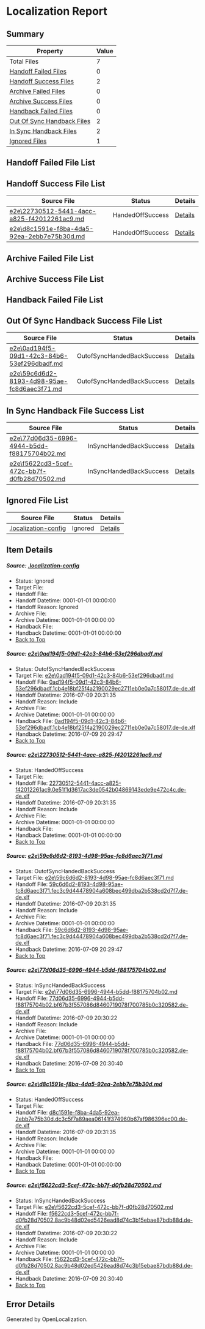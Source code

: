 # <a name='report-top'></a> Localization Report

## Summary
 Property | Value 
 -------- | ----- 
 Total Files | 7
[ Handoff Failed Files ](#handoff-failed-list)| 0
[ Handoff Success Files ](#handoff-success-list)| 2
[ Archive Failed Files ](#archive-failed-list)| 0
[ Archive Success Files ](#archive-success-list)| 0
[ Handback Failed Files ](#handback-failed-list)| 0
[ Out Of Sync Handback Files ](#outofsync-handback-success-list)| 2
[ In Sync Handback Files ](#insync-handback-success-list)| 2
[ Ignored Files ](#ignored-list)| 1

## <a name='handoff-failed-list'></a> Handoff Failed File List

## <a name='handoff-success-list'></a> Handoff Success File List
 Source File | Status | Details 
 ----------- | ------ | ------- 
 [e2e\22730512-5441-4acc-a825-f42012261ac9.md](https://github.com/OpenLocalizationTestOrg/oltest/blob/df31447a3a90ca4f9abe14efab88d883ad8af2a2/e2e/22730512-5441-4acc-a825-f42012261ac9.md) | HandedOffSuccess | [Details](#5034dbca6a60906aff5804ea9f0d3889bd4fca682)
 [e2e\d8c1591e-f8ba-4da5-92ea-2ebb7e75b30d.md](https://github.com/OpenLocalizationTestOrg/oltest/blob/cef1e58765f82b7399c66dcbc2061c9b87358d9f/e2e/d8c1591e-f8ba-4da5-92ea-2ebb7e75b30d.md) | HandedOffSuccess | [Details](#1581e2a153695d766746983cd84a78c0565ad1935)

## <a name='archive-failed-list'></a> Archive Failed File List

## <a name='archive-success-list'></a> Archive Success File List

## <a name='handback-failed-list'></a> Handback Failed File List

## <a name='outofsync-handback-success-list'></a> Out Of Sync Handback Success File List
 Source File | Status | Details 
 ----------- | ------ | ------- 
 [e2e\0ad194f5-09d1-42c3-84b6-53ef296dbadf.md](https://github.com/OpenLocalizationTestOrg/oltest/blob/a3599bb51200b4c5afb83a75b5e7a1a256680970/e2e/0ad194f5-09d1-42c3-84b6-53ef296dbadf.md) | OutofSyncHandedBackSuccess | [Details](#969cb3a34b16f550cbda9ee08b787a0cc74d0e671)
 [e2e\59c6d6d2-8193-4d98-95ae-fc8d6aec3f71.md](https://github.com/OpenLocalizationTestOrg/oltest/blob/a3599bb51200b4c5afb83a75b5e7a1a256680970/e2e/59c6d6d2-8193-4d98-95ae-fc8d6aec3f71.md) | OutofSyncHandedBackSuccess | [Details](#3867067f4993c90e15bfc769645898a7fe1b0d163)

## <a name='insync-handback-success-list'></a> In Sync Handback File Success List
 Source File | Status | Details 
 ----------- | ------ | ------- 
 [e2e\77d06d35-6996-4944-b5dd-f88175704b02.md](https://github.com/OpenLocalizationTestOrg/oltest/blob/6bb225fb09a056d8180076c076e8a2c270ae002c/e2e/77d06d35-6996-4944-b5dd-f88175704b02.md) | InSyncHandedBackSuccess | [Details](#6f97bb40a03249795c2ebe9e2a998bb45f321c114)
 [e2e\f5622cd3-5cef-472c-bb7f-d0fb28d70502.md](https://github.com/OpenLocalizationTestOrg/oltest/blob/6bb225fb09a056d8180076c076e8a2c270ae002c/e2e/f5622cd3-5cef-472c-bb7f-d0fb28d70502.md) | InSyncHandedBackSuccess | [Details](#5baa2abde9bea1b0d28e84815ed5534dde8891fd6)

## <a name='ignored-list'></a> Ignored File List
 Source File | Status | Details 
 ----------- | ------ | ------- 
 [.localization-config](https://github.com/OpenLocalizationTestOrg/oltest/blob/df31447a3a90ca4f9abe14efab88d883ad8af2a2/.localization-config) | Ignored | [Details](#3d4f252ac210baf56311d7e97dcc2db10974dbd20)

## Item Details
##### <a name='3d4f252ac210baf56311d7e97dcc2db10974dbd20'></a> Source: [.localization-config](https://github.com/OpenLocalizationTestOrg/oltest/blob/df31447a3a90ca4f9abe14efab88d883ad8af2a2/.localization-config)
* Status: Ignored
* Target File: 
* Handoff File: 
* Handoff Datetime: 0001-01-01 00:00:00
* Handoff Reason: Ignored
* Archive File: 
* Archive Datetime: 0001-01-01 00:00:00
* Handback File: 
* Handback Datetime: 0001-01-01 00:00:00
* [Back to Top](#report-top)

##### <a name='969cb3a34b16f550cbda9ee08b787a0cc74d0e671'></a> Source: [e2e\0ad194f5-09d1-42c3-84b6-53ef296dbadf.md](https://github.com/OpenLocalizationTestOrg/oltest/blob/a3599bb51200b4c5afb83a75b5e7a1a256680970/e2e/0ad194f5-09d1-42c3-84b6-53ef296dbadf.md)
* Status: OutofSyncHandedBackSuccess
* Target File: [e2e\0ad194f5-09d1-42c3-84b6-53ef296dbadf.md](https://github.com/OpenLocalizationTestOrg/oltest-dede-fly/blob/4569ebb2e1f48ddc837c8e4bcc5894566c36e81a/e2e/0ad194f5-09d1-42c3-84b6-53ef296dbadf.md)
* Handoff File: [0ad194f5-09d1-42c3-84b6-53ef296dbadf.1cb4e18bf25f4a2190029ec2711eb0e0a7c58017.de-de.xlf](https://github.com/OpenLocalizationTestOrg/olhandoff-e2e/blob/a00d2f1c2de3dc608a798728a3d87723f9ea40e6/ol-handoff/OpenLocalizationTestOrg/oltest-dede-fly/ci/ht/0ad194f5-09d1-42c3-84b6-53ef296dbadf.1cb4e18bf25f4a2190029ec2711eb0e0a7c58017.de-de.xlf)
* Handoff Datetime: 2016-07-09 20:31:35
* Handoff Reason: Include
* Archive File: 
* Archive Datetime: 0001-01-01 00:00:00
* Handback File: [0ad194f5-09d1-42c3-84b6-53ef296dbadf.1cb4e18bf25f4a2190029ec2711eb0e0a7c58017.de-de.xlf](https://github.com/OpenLocalizationTestOrg/olhandback-e2e/blob/49520fc45c3221499ee4df6ae5ce45ed73c6ae11/ol-handback/OpenLocalizationTestOrg/oltest-dede-fly/ci/high/0ad194f5-09d1-42c3-84b6-53ef296dbadf.1cb4e18bf25f4a2190029ec2711eb0e0a7c58017.de-de.xlf)
* Handback Datetime: 2016-07-09 20:29:47
* [Back to Top](#report-top)

##### <a name='5034dbca6a60906aff5804ea9f0d3889bd4fca682'></a> Source: [e2e\22730512-5441-4acc-a825-f42012261ac9.md](https://github.com/OpenLocalizationTestOrg/oltest/blob/df31447a3a90ca4f9abe14efab88d883ad8af2a2/e2e/22730512-5441-4acc-a825-f42012261ac9.md)
* Status: HandedOffSuccess
* Target File: 
* Handoff File: [22730512-5441-4acc-a825-f42012261ac9.0e51f1d3617ac3de0542b04869143ede9e472c4c.de-de.xlf](https://github.com/OpenLocalizationTestOrg/olhandoff-e2e/blob/a00d2f1c2de3dc608a798728a3d87723f9ea40e6/ol-handoff/OpenLocalizationTestOrg/oltest-dede-fly/ci/ht/22730512-5441-4acc-a825-f42012261ac9.0e51f1d3617ac3de0542b04869143ede9e472c4c.de-de.xlf)
* Handoff Datetime: 2016-07-09 20:31:35
* Handoff Reason: Include
* Archive File: 
* Archive Datetime: 0001-01-01 00:00:00
* Handback File: 
* Handback Datetime: 0001-01-01 00:00:00
* [Back to Top](#report-top)

##### <a name='3867067f4993c90e15bfc769645898a7fe1b0d163'></a> Source: [e2e\59c6d6d2-8193-4d98-95ae-fc8d6aec3f71.md](https://github.com/OpenLocalizationTestOrg/oltest/blob/a3599bb51200b4c5afb83a75b5e7a1a256680970/e2e/59c6d6d2-8193-4d98-95ae-fc8d6aec3f71.md)
* Status: OutofSyncHandedBackSuccess
* Target File: [e2e\59c6d6d2-8193-4d98-95ae-fc8d6aec3f71.md](https://github.com/OpenLocalizationTestOrg/oltest-dede-fly/blob/4569ebb2e1f48ddc837c8e4bcc5894566c36e81a/e2e/59c6d6d2-8193-4d98-95ae-fc8d6aec3f71.md)
* Handoff File: [59c6d6d2-8193-4d98-95ae-fc8d6aec3f71.fec3c9d44478904a608bec499dba2b538cd2d7f7.de-de.xlf](https://github.com/OpenLocalizationTestOrg/olhandoff-e2e/blob/a00d2f1c2de3dc608a798728a3d87723f9ea40e6/ol-handoff/OpenLocalizationTestOrg/oltest-dede-fly/ci/ht/59c6d6d2-8193-4d98-95ae-fc8d6aec3f71.fec3c9d44478904a608bec499dba2b538cd2d7f7.de-de.xlf)
* Handoff Datetime: 2016-07-09 20:31:35
* Handoff Reason: Include
* Archive File: 
* Archive Datetime: 0001-01-01 00:00:00
* Handback File: [59c6d6d2-8193-4d98-95ae-fc8d6aec3f71.fec3c9d44478904a608bec499dba2b538cd2d7f7.de-de.xlf](https://github.com/OpenLocalizationTestOrg/olhandback-e2e/blob/49520fc45c3221499ee4df6ae5ce45ed73c6ae11/ol-handback/OpenLocalizationTestOrg/oltest-dede-fly/ci/high/59c6d6d2-8193-4d98-95ae-fc8d6aec3f71.fec3c9d44478904a608bec499dba2b538cd2d7f7.de-de.xlf)
* Handback Datetime: 2016-07-09 20:29:47
* [Back to Top](#report-top)

##### <a name='6f97bb40a03249795c2ebe9e2a998bb45f321c114'></a> Source: [e2e\77d06d35-6996-4944-b5dd-f88175704b02.md](https://github.com/OpenLocalizationTestOrg/oltest/blob/6bb225fb09a056d8180076c076e8a2c270ae002c/e2e/77d06d35-6996-4944-b5dd-f88175704b02.md)
* Status: InSyncHandedBackSuccess
* Target File: [e2e\77d06d35-6996-4944-b5dd-f88175704b02.md](https://github.com/OpenLocalizationTestOrg/oltest-dede-fly/blob/beeafcdb916d430d5289447bf9f33e347111fb9c/e2e/77d06d35-6996-4944-b5dd-f88175704b02.md)
* Handoff File: [77d06d35-6996-4944-b5dd-f88175704b02.bf67b3f557086d8460719078f700785b0c320582.de-de.xlf](https://github.com/OpenLocalizationTestOrg/olhandoff-e2e/blob/4a91d64afd7a328eff849e49cc8bf1dfc242f8e6/ol-handoff/OpenLocalizationTestOrg/oltest-dede-fly/ci/ht/77d06d35-6996-4944-b5dd-f88175704b02.bf67b3f557086d8460719078f700785b0c320582.de-de.xlf)
* Handoff Datetime: 2016-07-09 20:30:22
* Handoff Reason: Include
* Archive File: 
* Archive Datetime: 0001-01-01 00:00:00
* Handback File: [77d06d35-6996-4944-b5dd-f88175704b02.bf67b3f557086d8460719078f700785b0c320582.de-de.xlf](https://github.com/OpenLocalizationTestOrg/olhandback-e2e/blob/a53076db0655130f57c245b438ad7060c24a5f5d/ol-handback/OpenLocalizationTestOrg/oltest-dede-fly/ci/ht/77d06d35-6996-4944-b5dd-f88175704b02.bf67b3f557086d8460719078f700785b0c320582.de-de.xlf)
* Handback Datetime: 2016-07-09 20:30:40
* [Back to Top](#report-top)

##### <a name='1581e2a153695d766746983cd84a78c0565ad1935'></a> Source: [e2e\d8c1591e-f8ba-4da5-92ea-2ebb7e75b30d.md](https://github.com/OpenLocalizationTestOrg/oltest/blob/cef1e58765f82b7399c66dcbc2061c9b87358d9f/e2e/d8c1591e-f8ba-4da5-92ea-2ebb7e75b30d.md)
* Status: HandedOffSuccess
* Target File: 
* Handoff File: [d8c1591e-f8ba-4da5-92ea-2ebb7e75b30d.dc3c5f7a89aea06141f374960b67af986396ec00.de-de.xlf](https://github.com/OpenLocalizationTestOrg/olhandoff-e2e/blob/a00d2f1c2de3dc608a798728a3d87723f9ea40e6/ol-handoff/OpenLocalizationTestOrg/oltest-dede-fly/ci/ht/d8c1591e-f8ba-4da5-92ea-2ebb7e75b30d.dc3c5f7a89aea06141f374960b67af986396ec00.de-de.xlf)
* Handoff Datetime: 2016-07-09 20:31:35
* Handoff Reason: Include
* Archive File: 
* Archive Datetime: 0001-01-01 00:00:00
* Handback File: 
* Handback Datetime: 0001-01-01 00:00:00
* [Back to Top](#report-top)

##### <a name='5baa2abde9bea1b0d28e84815ed5534dde8891fd6'></a> Source: [e2e\f5622cd3-5cef-472c-bb7f-d0fb28d70502.md](https://github.com/OpenLocalizationTestOrg/oltest/blob/6bb225fb09a056d8180076c076e8a2c270ae002c/e2e/f5622cd3-5cef-472c-bb7f-d0fb28d70502.md)
* Status: InSyncHandedBackSuccess
* Target File: [e2e\f5622cd3-5cef-472c-bb7f-d0fb28d70502.md](https://github.com/OpenLocalizationTestOrg/oltest-dede-fly/blob/beeafcdb916d430d5289447bf9f33e347111fb9c/e2e/f5622cd3-5cef-472c-bb7f-d0fb28d70502.md)
* Handoff File: [f5622cd3-5cef-472c-bb7f-d0fb28d70502.8ac9b48d02ed5426ead8d74c3b15ebae87bdb88d.de-de.xlf](https://github.com/OpenLocalizationTestOrg/olhandoff-e2e/blob/4a91d64afd7a328eff849e49cc8bf1dfc242f8e6/ol-handoff/OpenLocalizationTestOrg/oltest-dede-fly/ci/ht/f5622cd3-5cef-472c-bb7f-d0fb28d70502.8ac9b48d02ed5426ead8d74c3b15ebae87bdb88d.de-de.xlf)
* Handoff Datetime: 2016-07-09 20:30:22
* Handoff Reason: Include
* Archive File: 
* Archive Datetime: 0001-01-01 00:00:00
* Handback File: [f5622cd3-5cef-472c-bb7f-d0fb28d70502.8ac9b48d02ed5426ead8d74c3b15ebae87bdb88d.de-de.xlf](https://github.com/OpenLocalizationTestOrg/olhandback-e2e/blob/a53076db0655130f57c245b438ad7060c24a5f5d/ol-handback/OpenLocalizationTestOrg/oltest-dede-fly/ci/ht/f5622cd3-5cef-472c-bb7f-d0fb28d70502.8ac9b48d02ed5426ead8d74c3b15ebae87bdb88d.de-de.xlf)
* Handback Datetime: 2016-07-09 20:30:40
* [Back to Top](#report-top)


## Error Details

Generated by OpenLocalization.
